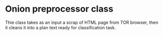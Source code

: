 
# Onion preprocessor class

Thie class takes as an input a scrap of HTML page from TOR browser, then it cleans it into a plan text ready for classification task.
